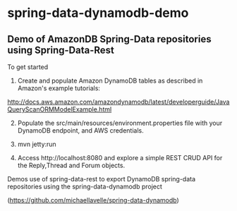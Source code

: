 spring-data-dynamodb-demo
=========================

Demo of AmazonDB Spring-Data repositories using Spring-Data-Rest
----------------------------------------------------------------

To get started

1. Create and populate Amazon DynamoDB tables as described in Amazon's example tutorials:

http://docs.aws.amazon.com/amazondynamodb/latest/developerguide/JavaQueryScanORMModelExample.html

2. Populate the src/main/resources/environment.properties file with your DynamoDB endpoint, and AWS credentials.

3. mvn jetty:run

4. Access http://localhost:8080 and explore a simple REST CRUD API for the Reply,Thread and Forum objects.

Demos use of spring-data-rest to export DynamoDB spring-data repositories using the spring-data-dynamodb project

(https://github.com/michaellavelle/spring-data-dynamodb)

